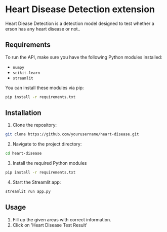 # Heart Disease Detection extension

Heart Diease Detection is a detection model designed to test whether a erson has any heart disease or not..

## Requirements

To run the API, make sure you have the following Python modules installed:

- `numpy`
- `scikit-learn`
- `streamlit`

You can install these modules via pip:

```bash
pip install -r requirements.txt
```

## Installation

1. Clone the repository:

```bash
git clone https://github.com/yourusername/heart-disease.git
```

2. Navigate to the project directory:

```bash
cd heart-disease
```

3. Install the required Python modules

```bash
pip install -r requirements.txt
```

4. Start the Streamlit app:

```bash
streamlit run app.py
```

## Usage

1. Fill up the given areas with correct information.
2. Click on 'Heart Disease Test Result'